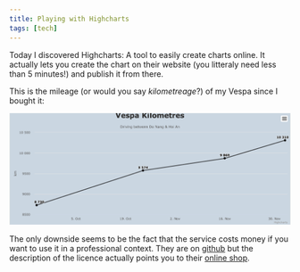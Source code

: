 ```yaml
---
title: Playing with Highcharts
tags: [tech]
---
```


Today I discovered Highcharts: A tool to easily create charts online. It actually lets you create the chart on their website (you litteraly need less than 5 minutes!) and publish it from there.

This is the mileage (or would you say _kilometreage_?) of my Vespa since I bought it:

[![Highcharts](highcharts_chart.png)](https://app.everviz.com/show/opequb?redirected-from-hs)

The only downside seems to be the fact that the service costs money if you want to use it in a professional context. They are on [github](https://github.com/highcharts/highcharts) but the description of the licence actually points you to their [online shop](http://shop.highsoft.com/).